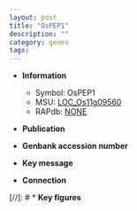 ```yaml
---
layout: post
title: "OsPEP1"
description: ""
category: genes
tags: 
---
```


* **Information**  
    + Symbol: OsPEP1  
    + MSU: [LOC_Os11g09560](http://rice.uga.edu/cgi-bin/ORF_infopage.cgi?orf=LOC_Os11g09560)  
    + RAPdb: [NONE](http://rapdb.dna.affrc.go.jp/viewer/gbrowse_details/irgsp1?name=NONE)  

* **Publication**  

* **Genbank accession number**  

* **Key message**  

* **Connection**  

[//]: # * **Key figures**  


